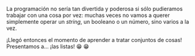 La programación no sería tan divertida y poderosa si sólo pudieramos trabajar con una cosa por vez: muchas veces no vamos a querer simplemente operar un _string_, un booleano o un número, sino varios a la vez. 

¡Llegó entonces el momento de aprender a tratar conjuntos de cosas! Presentamos a... ¡las listas! :grin: :grin:
